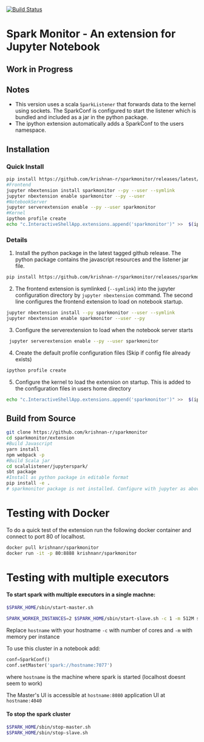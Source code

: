 [![Build Status](https://travis-ci.org/krishnan-r/sparkmonitor.svg?branch=master)](https://travis-ci.org/krishnan-r/sparkmonitor)
# Spark Monitor - An extension for Jupyter Notebook

## Work in Progress

## Notes
* This version uses a scala `SparkListener` that forwards data to the kernel using sockets. The SparkConf is configured to start the listener which is bundled and included as a jar in the python package.
* The ipython extension automatically adds a SparkConf to the users namespace.

## Installation
### Quick Install 
```bash 
pip install https://github.com/krishnan-r/sparkmonitor/releases/latest/sparkmonitor.tar.gz #Use sparkmonitor.zip for Windows
#Frontend
jupyter nbextension install sparkmonitor --py --user --symlink
jupyter nbextension enable sparkmonitor --py --user
#NotebookServer
jupyter serverextension enable --py --user sparkmonitor
#Kernel
ipython profile create
echo "c.InteractiveShellApp.extensions.append('sparkmonitor')" >>  $(ipython profile locate default)/ipython_kernel_config.py
```
### Details

1. Install the python package in the latest tagged github release. The python package contains the javascript resources and the listener jar file.

```bash
pip install https://github.com/krishnan-r/sparkmonitor/releases/sparkmonitor.tar.gz  # sparkmonitor.zip for Windows
```

2. The frontend extension is symlinked (```--symlink```) into the jupyter configuration directory by `jupyter nbextension` command. The second line configures the frontend extension to load on notebook startup.

```bash
jupyter nbextension install --py sparkmonitor --user --symlink
jupyter nbextension enable sparkmonitor --user --py
```
3. Configure the serverextension to load when the notebook server starts

```bash
 jupyter serverextension enable --py --user sparkmonitor
```

4. Create the default profile configuration files (Skip if config file already exists)
```bash
ipython profile create
```
5. Configure the kernel to load the extension on startup. This is added to the configuration files in users home directory
```bash
echo "c.InteractiveShellApp.extensions.append('sparkmonitor')" >>  $(ipython profile locate default)/ipython_kernel_config.py
```
## Build from Source
```bash
git clone https://github.com/krishnan-r/sparkmonitor
cd sparkmonitor/extension
#Build Javascript
yarn install
npm webpack -p
#Build Scala jar
cd scalalistener/jupyterspark/
sbt package
#Install as python package in editable format
pip install -e .
# sparkmonitor package is not installed. Configure with jupyter as above.
```

# Testing with Docker
To do a quick test of the extension run the following docker container and connect to port 80 of localhost.
```bash
docker pull krishnanr/sparkmonitor
docker run -it -p 80:8888 krishnanr/sparkmonitor
```
# Testing with multiple executors

#### To start spark with multiple executors in a single machne:

```bash
$SPARK_HOME/sbin/start-master.sh
```
```bash
SPARK_WORKER_INSTANCES=2 $SPARK_HOME/sbin/start-slave.sh -c 1 -m 512M spark://hostname:7077
```
Replace `hostname` with your hostname `-c` with number of cores and `-m` with memory per instance


To use this cluster in a notebook add: 
```python
conf=SparkConf()
conf.setMaster('spark://hostname:7077')
```
where `hostname` is the machine where spark is started (localhost doesnt seem to work)

The Master's UI is accessible at `hostname:8080` application UI at `hostname:4040`

#### To stop the spark cluster
```bash
$SPARK_HOME/sbin/stop-master.sh
$SPARK_HOME/sbin/stop-slave.sh 
```
